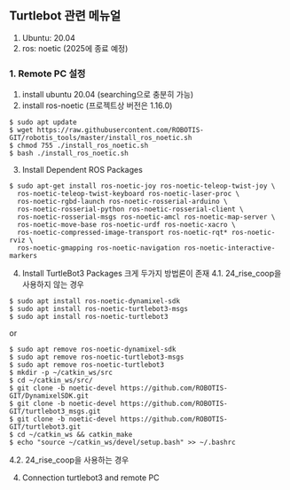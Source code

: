 ## Turtlebot 관련 메뉴얼
1. Ubuntu: 20.04
2. ros: noetic (2025에 종료 예정)

### 1. Remote PC 설정
1. install ubuntu 20.04 (searching으로 충분히 가능)
2. install ros-noetic (프로젝트상 버전은 1.16.0) 
``` 
$ sudo apt update  
$ wget https://raw.githubusercontent.com/ROBOTIS-GIT/robotis_tools/master/install_ros_noetic.sh  
$ chmod 755 ./install_ros_noetic.sh  
$ bash ./install_ros_noetic.sh  
```
3. Install Dependent ROS Packages
```
$ sudo apt-get install ros-noetic-joy ros-noetic-teleop-twist-joy \
  ros-noetic-teleop-twist-keyboard ros-noetic-laser-proc \
  ros-noetic-rgbd-launch ros-noetic-rosserial-arduino \
  ros-noetic-rosserial-python ros-noetic-rosserial-client \
  ros-noetic-rosserial-msgs ros-noetic-amcl ros-noetic-map-server \
  ros-noetic-move-base ros-noetic-urdf ros-noetic-xacro \
  ros-noetic-compressed-image-transport ros-noetic-rqt* ros-noetic-rviz \
  ros-noetic-gmapping ros-noetic-navigation ros-noetic-interactive-markers
```
4. Install TurtleBot3 Packages
크게 두가지 방법론이 존재 
4.1. 24_rise_coop을 사용하지 않는 경우 
```
$ sudo apt install ros-noetic-dynamixel-sdk
$ sudo apt install ros-noetic-turtlebot3-msgs
$ sudo apt install ros-noetic-turtlebot3
``` 
or 
```
$ sudo apt remove ros-noetic-dynamixel-sdk
$ sudo apt remove ros-noetic-turtlebot3-msgs
$ sudo apt remove ros-noetic-turtlebot3
$ mkdir -p ~/catkin_ws/src
$ cd ~/catkin_ws/src/
$ git clone -b noetic-devel https://github.com/ROBOTIS-GIT/DynamixelSDK.git
$ git clone -b noetic-devel https://github.com/ROBOTIS-GIT/turtlebot3_msgs.git
$ git clone -b noetic-devel https://github.com/ROBOTIS-GIT/turtlebot3.git
$ cd ~/catkin_ws && catkin_make
$ echo "source ~/catkin_ws/devel/setup.bash" >> ~/.bashrc
``` 
4.2. 24_rise_coop을 사용하는 경우 

4. Connection turtlebot3 and remote PC

